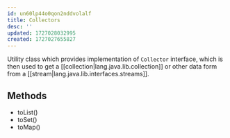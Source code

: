 ```yaml
---
id: un60lp44o0qon2nddvolalf
title: Collectors
desc: ''
updated: 1727028032995
created: 1727027655827
---
```


Utility class which provides implementation of `Collector` interface, which is then used to get a [[collection|lang.java.lib.collection]] or other data form from a [[stream|lang.java.lib.interfaces.streams]].

## Methods

- toList()
- toSet()
- toMap()